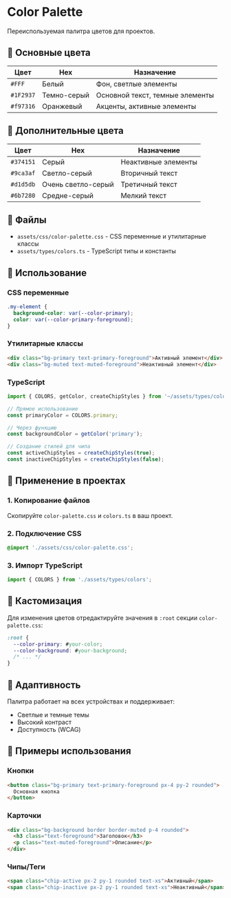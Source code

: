 # Color Palette

Переиспользуемая палитра цветов для проектов.

## 🎨 Основные цвета

| Цвет | Hex | Назначение |
|------|-----|------------|
| `#FFF` | Белый | Фон, светлые элементы |
| `#1F2937` | Темно-серый | Основной текст, темные элементы |
| `#f97316` | Оранжевый | Акценты, активные элементы |

## 🎯 Дополнительные цвета

| Цвет | Hex | Назначение |
|------|-----|------------|
| `#374151` | Серый | Неактивные элементы |
| `#9ca3af` | Светло-серый | Вторичный текст |
| `#d1d5db` | Очень светло-серый | Третичный текст |
| `#6b7280` | Средне-серый | Мелкий текст |

## 📁 Файлы

- `assets/css/color-palette.css` - CSS переменные и утилитарные классы
- `assets/types/colors.ts` - TypeScript типы и константы

## 🚀 Использование

### CSS переменные

```css
.my-element {
  background-color: var(--color-primary);
  color: var(--color-primary-foreground);
}
```

### Утилитарные классы

```html
<div class="bg-primary text-primary-foreground">Активный элемент</div>
<div class="bg-muted text-muted-foreground">Неактивный элемент</div>
```

### TypeScript

```typescript
import { COLORS, getColor, createChipStyles } from '~/assets/types/colors';

// Прямое использование
const primaryColor = COLORS.primary;

// Через функцию
const backgroundColor = getColor('primary');

// Создание стилей для чипа
const activeChipStyles = createChipStyles(true);
const inactiveChipStyles = createChipStyles(false);
```

## 🎨 Применение в проектах

### 1. Копирование файлов
Скопируйте `color-palette.css` и `colors.ts` в ваш проект.

### 2. Подключение CSS
```css
@import './assets/css/color-palette.css';
```

### 3. Импорт TypeScript
```typescript
import { COLORS } from './assets/types/colors';
```

## 🔧 Кастомизация

Для изменения цветов отредактируйте значения в `:root` секции `color-palette.css`:

```css
:root {
  --color-primary: #your-color;
  --color-background: #your-background;
  /* ... */
}
```

## 📱 Адаптивность

Палитра работает на всех устройствах и поддерживает:
- Светлые и темные темы
- Высокий контраст
- Доступность (WCAG)

## 🎯 Примеры использования

### Кнопки
```html
<button class="bg-primary text-primary-foreground px-4 py-2 rounded">
  Основная кнопка
</button>
```

### Карточки
```html
<div class="bg-background border border-muted p-4 rounded">
  <h3 class="text-foreground">Заголовок</h3>
  <p class="text-muted-foreground">Описание</p>
</div>
```

### Чипы/Теги
```html
<span class="chip-active px-2 py-1 rounded text-xs">Активный</span>
<span class="chip-inactive px-2 py-1 rounded text-xs">Неактивный</span>
```

